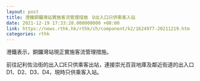 ```yaml
---
layout: post
title: 港鐵銅鑼灣站實施客流管理措施　D出入口只供乘客入站
date: 2021-12-19 17:33:28.000000000 +08:00
link: https://news.rthk.hk/rthk/ch/component/k2/1624977-20211219.htm
categories: rthk
---
```


港鐵表示，銅鑼灣站現正實施客流管理措施。

前往記利佐治街的出入口E只供乘客出站，連接崇光百貨地庫及鄰近街道的出入口D1、D2、D3、D4，現時只供乘客入站。
